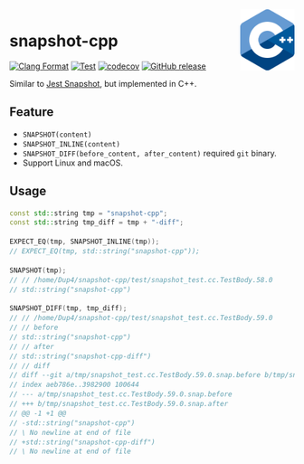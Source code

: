 <img align="right" width="96px" src="./assets/1200px_cpp_logo.svg.png">

# snapshot-cpp

[![Clang Format][clang-format-badge]][clang-format-action]
[![Test][test-badge]][test-action]
[![codecov][codecov-badge]][codecov]
[![GitHub release][release-badge]][release-page]

Similar to [Jest Snapshot][jest-snapshot], but implemented in C++.

## Feature

* `SNAPSHOT(content)`
* `SNAPSHOT_INLINE(content)`
* `SNAPSHOT_DIFF(before_content, after_content)` required `git` binary.
* Support Linux and macOS.

## Usage

```cpp
const std::string tmp = "snapshot-cpp";
const std::string tmp_diff = tmp + "-diff";

EXPECT_EQ(tmp, SNAPSHOT_INLINE(tmp));
// EXPECT_EQ(tmp, std::string("snapshot-cpp"));

SNAPSHOT(tmp);
// // /home/Dup4/snapshot-cpp/test/snapshot_test.cc.TestBody.58.0
// std::string("snapshot-cpp")

SNAPSHOT_DIFF(tmp, tmp_diff);
// // /home/Dup4/snapshot-cpp/test/snapshot_test.cc.TestBody.59.0
// // before
// std::string("snapshot-cpp")
// // after
// std::string("snapshot-cpp-diff")
// // diff
// diff --git a/tmp/snapshot_test.cc.TestBody.59.0.snap.before b/tmp/snapshot_test.cc.TestBody.59.0.snap.after
// index aeb786e..3982900 100644
// --- a/tmp/snapshot_test.cc.TestBody.59.0.snap.before
// +++ b/tmp/snapshot_test.cc.TestBody.59.0.snap.after
// @@ -1 +1 @@
// -std::string("snapshot-cpp")
// \ No newline at end of file
// +std::string("snapshot-cpp-diff")
// \ No newline at end of file
```

[clang-format-badge]: https://github.com/Dup4/snapshot-cpp/workflows/Clang%20Format/badge.svg
[clang-format-action]: https://github.com/Dup4/snapshot-cpp/actions/workflows/clang_format.yml
[test-badge]: https://github.com/Dup4/snapshot-cpp/workflows/Test/badge.svg
[test-action]: https://github.com/Dup4/snapshot-cpp/actions/workflows/test.yml
[codecov-badge]: https://codecov.io/gh/Dup4/snapshot-cpp/branch/main/graph/badge.svg
[codecov]: https://codecov.io/gh/Dup4/snapshot-cpp
[release-badge]: https://img.shields.io/github/release/Dup4/snapshot-cpp.svg
[release-page]: https://GitHub.com/Dup4/snapshot-cpp/releases/
[jest-snapshot]: https://jestjs.io/docs/snapshot-testing
